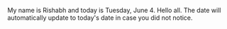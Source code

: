 My name is Rishabh and today is Tuesday, June 4. Hello all. The date will automatically update to today's date in case you did not notice.
